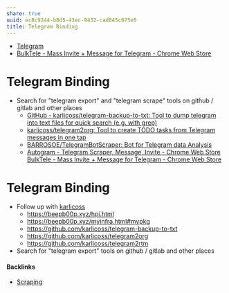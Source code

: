 ```yaml
---
share: true
uuid: ec8c9244-b8d5-43ec-9432-cad045c075e5
title: Telegram Binding
---
```

* [Telegram](/0f693b68-2bb2-4679-8665-e25024c47a34)
* [BulkTele - Mass Invite + Message for Telegram - Chrome Web Store](https://chrome.google.com/webstore/detail/bulktele-mass-invite-%2B-me/lkabifackfijfdhlemldnjmipmgcacno?ucbcb=1)

# Telegram Binding

* Search for "telegram export" and "telegram scrape" tools on github / gitlab and other places
  * [GitHub - karlicoss/telegram-backup-to-txt: Tool to dump telegram into text files for quick search (e.g. with grep)](https://github.com/karlicoss/telegram-backup-to-txt)
  * [karlicoss/telegram2org: Tool to create TODO tasks from Telegram messages in one tap](https://github.com/karlicoss/telegram2org)
  * [BARROSOE/TelegramBotScraper: Bot for Telegram data Analysis](https://github.com/BARROSOE/TelegramBotScraper)
  * [Autogram - Telegram Scraper, Message, Invite - Chrome Web Store](https://chrome.google.com/webstore/detail/autogram-telegram-scraper/hlhoolfjnohjfcdjkfpppbaecdbnhbnh/related?ucbcb=1)
  [BulkTele - Mass Invite + Message for Telegram - Chrome Web Store](https://chrome.google.com/webstore/detail/bulktele-mass-invite-%20-me/lkabifackfijfdhlemldnjmipmgcacno?ucbcb=1)

# Telegram Binding

* Follow up with [karlicoss](https://beepb00p.xyz/me.html)
  * <https://beepb00p.xyz/hpi.html>
  * <https://beepb00p.xyz/myinfra.html#mypkg>
  * <https://github.com/karlicoss/telegram-backup-to-txt>
  * <https://github.com/karlicoss/telegram2org>
  * <https://github.com/karlicoss/telegram2rtm>
* Search for "telegram export" tools on github / gitlab and other places

#### Backlinks

* [Scraping](/57bca37b-c176-4cc1-8891-6fb9e16b22fc)